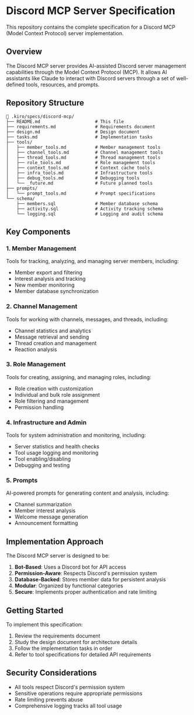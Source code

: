 # Discord MCP Server Specification

This repository contains the complete specification for a Discord MCP (Model Context Protocol) server implementation.

## Overview

The Discord MCP server provides AI-assisted Discord server management capabilities through the Model Context Protocol (MCP). It allows AI assistants like Claude to interact with Discord servers through a set of well-defined tools, resources, and prompts.

## Repository Structure

```text
📁 .kiro/specs/discord-mcp/
├── README.md                     # This file
├── requirements.md               # Requirements document
├── design.md                     # Design document
├── tasks.md                      # Implementation tasks
├── tools/
│   ├── member_tools.md           # Member management tools
│   ├── channel_tools.md          # Channel management tools
│   ├── thread_tools.md           # Thread management tools
│   ├── role_tools.md             # Role management tools
│   ├── context_tools.md          # Context cache tools
│   ├── infra_tools.md            # Infrastructure tools
│   ├── debug_tools.md            # Debugging tools
│   └── _future.md                # Future planned tools
├── prompts/
│   └── prompt_tools.md           # Prompt specifications
└── schema/
    ├── members.sql               # Member database schema
    ├── activity.sql              # Activity tracking schema
    └── logging.sql               # Logging and audit schema
```

## Key Components

### 1. Member Management

Tools for tracking, analyzing, and managing server members, including:

- Member export and filtering
- Interest analysis and tracking
- New member monitoring
- Member database synchronization

### 2. Channel Management

Tools for working with channels, messages, and threads, including:

- Channel statistics and analytics
- Message retrieval and sending
- Thread creation and management
- Reaction analysis

### 3. Role Management

Tools for creating, assigning, and managing roles, including:

- Role creation with customization
- Individual and bulk role assignment
- Role filtering and management
- Permission handling

### 4. Infrastructure and Admin

Tools for system administration and monitoring, including:

- Server statistics and health checks
- Tool usage logging and monitoring
- Tool enabling/disabling
- Debugging and testing

### 5. Prompts

AI-powered prompts for generating content and analysis, including:

- Channel summarization
- Member interest analysis
- Welcome message generation
- Announcement formatting

## Implementation Approach

The Discord MCP server is designed to be:

1. **Bot-Based**: Uses a Discord bot for API access
2. **Permission-Aware**: Respects Discord's permission system
3. **Database-Backed**: Stores member data for persistent analysis
4. **Modular**: Organized by functional categories
5. **Secure**: Implements proper authentication and rate limiting

## Getting Started

To implement this specification:

1. Review the requirements document
2. Study the design document for architecture details
3. Follow the implementation tasks in order
4. Refer to tool specifications for detailed API requirements

## Security Considerations

- All tools respect Discord's permission system
- Sensitive operations require appropriate permissions
- Rate limiting prevents abuse
- Comprehensive logging tracks all tool usage

